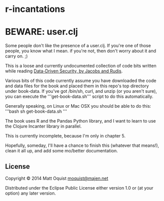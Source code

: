 # r-incantations

# BEWARE: user.clj #
Some people don't like the presence of a user.clj. If you're one of those people, you know what I mean. if you're not, then don't worry about it and carry on. ;)

This is a loose and currently undocumented collection of code bits written while
reading [Data-Driven Security, by Jacobs and
Rudis](http://www.amazon.com/Data-Driven-Security-Analysis-Visualization-Dashboards/dp/1118793722).

Various bits of this code currently assume you have downloaded the
code and data files for the book and placed them in this repo's top
directory under book-data. If you've got /bin/sh, curl, and unzip (or
you aren't sure), you can execute the '''get-book-data.sh''' script to
do this automatically.

Generally speaking, on Linux or Mac OSX you should be able to do this:
'''bash
sh get-book-data.sh
'''

The book uses R and the Pandas Python library, and I want to learn to use
the Clojure Incanter library in parallel.

This is currently incomplete, because I'm only in chapter 5.

Hopefully, someday, I'll have a chance to finish this (whatever that means!),
clean it all up, and add some mo/better documentation.

## License

Copyright © 2014 Matt Oquist <moquist@majen.net>

Distributed under the Eclipse Public License either version 1.0 or (at
your option) any later version.
